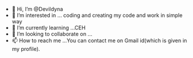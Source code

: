 - 👋 Hi, I’m @Devildyna
- 👀 I’m interested in ... coding and creating my code and work in simple way
- 🌱 I’m currently learning ...CEH
- 💞️ I’m looking to collaborate on ...
- 📫 How to reach me ...You can contact me on Gmail id(which is given in my profile).

<!---
Devildyna/Devildyna is a ✨ special ✨ repository because its `README.md` (this file) appears on your GitHub profile.
You can click the Preview link to take a look at your changes.
--->
